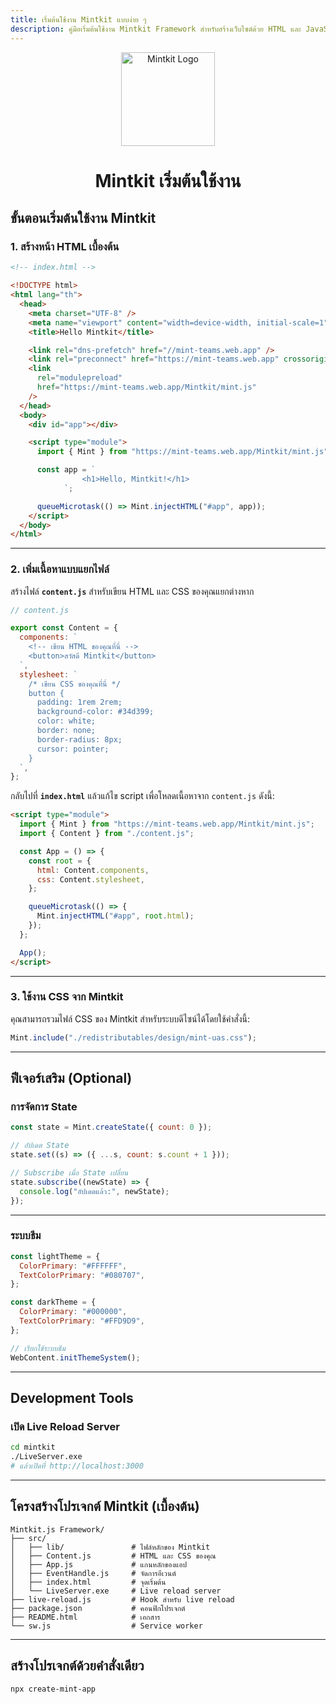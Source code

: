 ```yaml
---
title: เริ่มต้นใช้งาน Mintkit แบบง่าย ๆ
description: คู่มือเริ่มต้นใช้งาน Mintkit Framework สำหรับสร้างเว็บไซต์ด้วย HTML และ JavaScript อย่างรวดเร็ว
---
```


<p align="center">
  <img src="https://camo.githubusercontent.com/4e08b18747738940c2c4c16d9e975e06098133a8c012f6176cbf22c713962d44/68747470733a2f2f64726976652e676f6f676c652e636f6d2f75633f69643d31746341455633634b6d693259434d4868417657334b6c58493662777163397579" height="150px" width="150px" alt="Mintkit Logo" />
</p>

<h1 align="center">Mintkit เริ่มต้นใช้งาน</h1>

## ขั้นตอนเริ่มต้นใช้งาน Mintkit

### 1. สร้างหน้า HTML เบื้องต้น

```html
<!-- index.html -->

<!DOCTYPE html>
<html lang="th">
  <head>
    <meta charset="UTF-8" />
    <meta name="viewport" content="width=device-width, initial-scale=1" />
    <title>Hello Mintkit</title>

    <link rel="dns-prefetch" href="//mint-teams.web.app" />
    <link rel="preconnect" href="https://mint-teams.web.app" crossorigin />
    <link
      rel="modulepreload"
      href="https://mint-teams.web.app/Mintkit/mint.js"
    />
  </head>
  <body>
    <div id="app"></div>

    <script type="module">
      import { Mint } from "https://mint-teams.web.app/Mintkit/mint.js";

      const app = `
                <h1>Hello, Mintkit!</h1>
            `;

      queueMicrotask(() => Mint.injectHTML("#app", app));
    </script>
  </body>
</html>
```

---

### 2. เพิ่มเนื้อหาแบบแยกไฟล์

สร้างไฟล์ **`content.js`** สำหรับเขียน HTML และ CSS ของคุณแยกต่างหาก

```js
// content.js

export const Content = {
  components: `
    <!-- เขียน HTML ของคุณที่นี่ -->
    <button>สวัสดี Mintkit</button>
  `,
  stylesheet: `
    /* เขียน CSS ของคุณที่นี่ */
    button {
      padding: 1rem 2rem;
      background-color: #34d399;
      color: white;
      border: none;
      border-radius: 8px;
      cursor: pointer;
    }
  `,
};
```

กลับไปที่ **`index.html`** แล้วแก้ไข script เพื่อโหลดเนื้อหาจาก `content.js` ดังนี้:

```html
<script type="module">
  import { Mint } from "https://mint-teams.web.app/Mintkit/mint.js";
  import { Content } from "./content.js";

  const App = () => {
    const root = {
      html: Content.components,
      css: Content.stylesheet,
    };

    queueMicrotask(() => {
      Mint.injectHTML("#app", root.html);
    });
  };

  App();
</script>
```

---

### 3. ใช้งาน CSS จาก Mintkit

คุณสามารถรวมไฟล์ CSS ของ Mintkit สำหรับระบบดีไซน์ได้โดยใช้คำสั่งนี้:

```js
Mint.include("./redistributables/design/mint-uas.css");
```

---

## ฟีเจอร์เสริม (Optional)

### การจัดการ State

```js
const state = Mint.createState({ count: 0 });

// อัปเดต State
state.set((s) => ({ ...s, count: s.count + 1 }));

// Subscribe เมื่อ State เปลี่ยน
state.subscribe((newState) => {
  console.log("อัปเดตแล้ว:", newState);
});
```

---

### ระบบธีม

```js
const lightTheme = {
  ColorPrimary: "#FFFFFF",
  TextColorPrimary: "#080707",
};

const darkTheme = {
  ColorPrimary: "#000000",
  TextColorPrimary: "#FFD9D9",
};

// เรียกใช้ระบบธีม
WebContent.initThemeSystem();
```

---

## Development Tools

### เปิด Live Reload Server

```bash
cd mintkit
./LiveServer.exe
# แล้วเปิดที่ http://localhost:3000
```

---

## โครงสร้างโปรเจกต์ Mintkit (เบื้องต้น)

```
Mintkit.js Framework/
├── src/
│   ├── lib/               # ไฟล์หลักของ Mintkit
│   ├── Content.js         # HTML และ CSS ของคุณ
│   ├── App.js             # แกนหลักของแอป
│   ├── EventHandle.js     # จัดการอีเวนต์
│   ├── index.html         # จุดเริ่มต้น
│   └── LiveServer.exe     # Live reload server
├── live-reload.js         # Hook สำหรับ live reload
├── package.json           # คอนฟิกโปรเจกต์
├── README.html            # เอกสาร
└── sw.js                  # Service worker
```

---

## สร้างโปรเจกต์ด้วยคำสั่งเดียว

```bash
npx create-mint-app
```